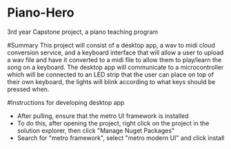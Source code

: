 # Piano-Hero
3rd year Capstone project,  a piano teaching program

#Summary
This project will consist of a desktop app, a wav to midi cloud conversion service, and a keyboard interface that will allow a user to upload a wav file and have it converted to a midi file to allow them to play/learn the song on a keyboard. The desktop app will communicate to a microcontroller which will be connected to an LED strip that the user can place on top of their own keyboard, the lights will blink according to what keys should be pressed when.

#Instructions for developing desktop app
- After pulling, ensure that the metro UI framework is installed
- To do this, after opening the project, right click on the project in the solution explorer, then click "Manage Nuget Packages"
- Search for "metro framework", select "metro modern UI" and click install
